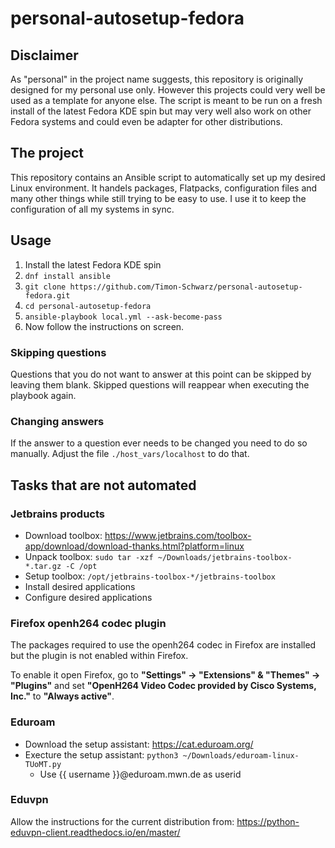 # personal-autosetup-fedora

## Disclaimer

As "personal" in the project name suggests, this repository is originally designed for my personal use only.
However this projects could very well be used as a template for anyone else.
The script is meant to be run on a fresh install of the latest Fedora KDE spin but may very well also work on other Fedora systems and could even be adapter for other distributions.

## The project

This repository contains an Ansible script to automatically set up my desired Linux environment.
It handels packages, Flatpacks, configuration files and many other things while still trying to be easy to use.
I use it to keep the configuration of all my systems in sync.

## Usage

1. Install the latest Fedora KDE spin
1. `dnf install ansible`
1. `git clone https://github.com/Timon-Schwarz/personal-autosetup-fedora.git`
1. `cd personal-autosetup-fedora`
1. `ansible-playbook local.yml --ask-become-pass`
1. Now follow the instructions on screen.

### Skipping questions

Questions that you do not want to answer at this point can be skipped by leaving them blank. Skipped questions will reappear when executing the playbook again.

### Changing answers

If the answer to a question ever needs to be changed you need to do so manually. Adjust the file `./host_vars/localhost` to do that.

## Tasks that are not automated

### Jetbrains products

- Download toolbox: https://www.jetbrains.com/toolbox-app/download/download-thanks.html?platform=linux
- Unpack toolbox: `sudo tar -xzf ~/Downloads/jetbrains-toolbox-*.tar.gz -C /opt`
- Setup toolbox: `/opt/jetbrains-toolbox-*/jetbrains-toolbox`
- Install desired applications
- Configure desired applications

### Firefox openh264 codec plugin

The packages required to use the openh264 codec in Firefox are installed but the plugin is not enabled within Firefox.

To enable it open Firefox, go to **"Settings" -> "Extensions" & "Themes" -> "Plugins"** and set **"OpenH264 Video Codec provided by Cisco Systems, Inc."** to **"Always active"**.

### Eduroam

- Download the setup assistant: https://cat.eduroam.org/
- Execture the setup assistant: `python3 ~/Downloads/eduroam-linux-TUoMT.py`
  - Use {{ username }}@eduroam.mwn.de as userid

### Eduvpn

Allow the instructions for the current distribution from: https://python-eduvpn-client.readthedocs.io/en/master/

